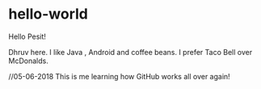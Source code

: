 # hello-world

Hello Pesit!

Dhruv here. I like Java , Android and coffee beans.
I prefer Taco Bell over McDonalds.

//05-06-2018
This is me learning how GitHub works all over again!
